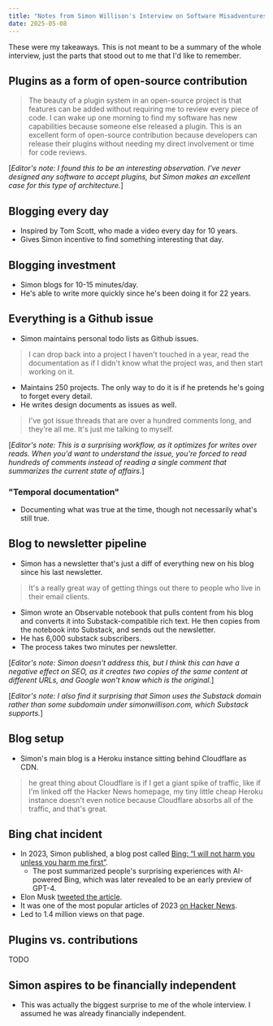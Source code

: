 ```yaml
---
title: "Notes from Simon Willison's Interview on Software Misadventures"
date: 2025-05-08
---
```


These were my takeaways. This is not meant to be a summary of the whole interview, just the parts that stood out to me that I'd like to remember.

## Plugins as a form of open-source contribution

> The beauty of a plugin system in an open-source project is that features can be added without requiring me to review every piece of code. I can wake up one morning to find my software has new capabilities because someone else released a plugin. This is an excellent form of open-source contribution because developers can release their plugins without needing my direct involvement or time for code reviews.

\[_Editor's note: I found this to be an interesting observation. I've never designed any software to accept plugins, but Simon makes an excellent case for this type of architecture._]

## Blogging every day

- Inspired by Tom Scott, who made a video every day for 10 years.
- Gives Simon incentive to find something interesting that day.

## Blogging investment

- Simon blogs for 10-15 minutes/day.
- He's able to write more quickly since he's been doing it for 22 years.

## Everything is a Github issue

- Simon maintains personal todo lists as Github issues.

> I can drop back into a project I haven't touched in a year, read the documentation as if I didn't know what the project was, and then start working on it.

- Maintains 250 projects. The only way to do it is if he pretends he's going to forget every detail.
- He writes design documents as issues as well.

> I've got issue threads that are over a hundred comments long, and they're all me. It's just me talking to myself.

\[_Editor's note: This is a surprising workflow, as it optimizes for writes over reads. When you'd want to understand the issue, you're forced to read hundreds of comments instead of reading a single comment that summarizes the current state of affairs._\]

### "Temporal documentation"

- Documenting what was true at the time, though not necessarily what's still true.

## Blog to newsletter pipeline

- Simon has a newsletter that's just a diff of everything new on his blog since his last newsletter.

> It's a really great way of getting things out there to people who live in their email clients.

- Simon wrote an Observable notebook that pulls content from his blog and converts it into Substack-compatible rich text. He then copies from the notebook into Substack, and sends out the newsletter.
- He has 6,000 substack subscribers.
- The process takes two minutes per newsletter.

\[_Editor's note: Simon doesn't address this, but I think this can have a negative effect on SEO, as it creates two copies of the same content at different URLs, and Google won't know which is the original._]

\[_Editor's note: I also find it surprising that Simon uses the Substack domain rather than some subdomain under simonwillison.com, which Substack supports._]

## Blog setup

- Simon's main blog is a Heroku instance sitting behind Cloudflare as CDN.

> he great thing about Cloudflare is if I get a giant spike of traffic, like if I'm linked off the Hacker News homepage, my tiny little cheap Heroku instance doesn't even notice because Cloudflare absorbs all of the traffic, and that's great.

## Bing chat incident

- In 2023, Simon published, a blog post called [Bing: “I will not harm you unless you harm me first”](https://simonwillison.net/2023/Feb/15/bing/).
  - The post summarized people's surprising experiences with AI-powered Bing, which was later revealed to be an early preview of GPT-4.
- Elon Musk [tweeted the article](https://x.com/elonmusk/status/1625936009841213440).
- It was one of the most popular articles of 2023 [on Hacker News](https://news.ycombinator.com/item?id=34804874).
- Led to 1.4 million views on that page.

## Plugins vs. contributions

TODO

## Simon aspires to be financially independent

- This was actually the biggest surprise to me of the whole interview. I assumed he was already financially independent.
